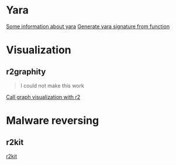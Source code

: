 <!-- TITLE: Misc helpers -->

# Yara
[Some information about yara](https://github.com/radare/radare2/blob/master/doc/yara.md)
[Generate yara signature from function](https://gist.github.com/cmatthewbrooks/ea38729ec5f69c8c7c966d3e37016020)

# Visualization
## r2graphity
> I could not make this work

[Call graph visualization with r2](https://github.com/pinkflawd/r2graphity)

# Malware reversing
## r2kit
[r2kit](https://github.com/cmatthewbrooks/r2kit)
